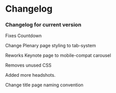 <h1>Changelog</h1>
<h3>Changelog for current version</h3>

Fixes Countdown

Change Plenary page styling to tab-system

Reworks Keynote page to mobile-compat carousel

Removes unused CSS

Added more headshots.

Change title page naming convention
